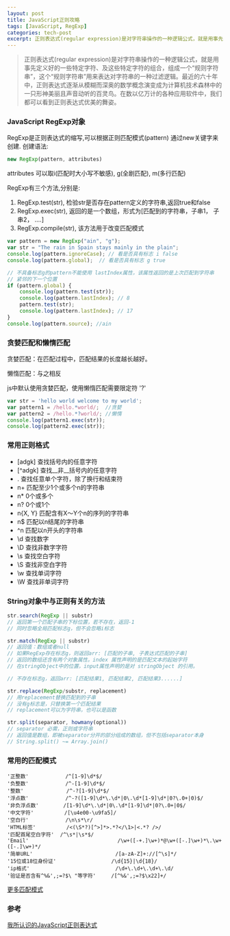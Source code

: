 ```yaml
---
layout: post
title: JavaScript正则攻略
tags: [JavaScript, RegExp]
categories: tech-post
excerpt: 正则表达式(regular expression)是对字符串操作的一种逻辑公式，就是用事先定义好的一些特定字符、及这些特定字符的组合，组成一个“规则字符串”，这个“规则字符串”用来表达对字符串的一种过滤逻辑。最近的六十年中，正则表达式逐渐从模糊而深奥的数学概念演变成为计算机技术森林中的一只形神美丽且声音动听的百灵鸟。在数以亿万计的各种应用软件中，我们都可以看到正则表达式优美的舞姿。
---
```

> 正则表达式(regular expression)是对字符串操作的一种逻辑公式，就是用事先定义好的一些特定字符、及这些特定字符的组合，组成一个“规则字符串”，这个“规则字符串”用来表达对字符串的一种过滤逻辑。最近的六十年中，正则表达式逐渐从模糊而深奥的数学概念演变成为计算机技术森林中的一只形神美丽且声音动听的百灵鸟。在数以亿万计的各种应用软件中，我们都可以看到正则表达式优美的舞姿。

### JavaScript RegExp对象
RegExp是正则表达式的缩写,可以根据正则匹配模式(pattern) 通过new关键字来创建.
创建语法:

~~~javascript
new RegExp(pattern, attributes)
~~~

attributes 可以取i(匹配时大小写不敏感), g(全剧匹配), m(多行匹配)

RegExp有三个方法,分别是:

1. RegExp.test(str), 检验str是否存在pattern定义的字符串,返回true和false
2. RegExp.exec(str), 返回的是一个数组，形式为[匹配到的字符串，子串1， 子串2， ....]
3. RegExp.compile(str), 该方法用于改变匹配模式

~~~javascript
var pattern = new RegExp("ain", "g");
var str = "The rain in Spain stays mainly in the plain";
console.log(pattern.ignoreCase); // 看是否具有标志 i false
console.log(pattern.global);  // 看是否具有标志 g true

// 不具备标志g的pattern不能使用 lastIndex属性，该属性返回的是上次匹配到字符串
// 紧邻的下一个位置
if (pattern.global) {
    console.log(pattern.test(str));
    console.log(pattern.lastIndex); // 8
    pattern.test(str);
    console.log(pattern.lastIndex); // 17
}
console.log(pattern.source); //ain
~~~

### 贪婪匹配和懒惰匹配
贪婪匹配：在匹配过程中，匹配结果的长度越长越好。

懒惰匹配：与之相反

js中默认使用贪婪匹配，使用懒惰匹配需要限定符 '?'

~~~javascript
var str = 'hello world welcome to my world';
var pattern1 = /hello.*world/;  //贪婪
var pattern2 = /hello.*?world/; //懒惰
console.log(pattern1.exec(str));
console.log(pattern2.exec(str));
~~~

### 常用正则格式
- [adgk]            查找括号内的任意字符
- [^adgk]           查找__非__括号内的任意字符
- .                 查找任意单个字符，除了换行和结束符
- n+                匹配至少1个或多个n的字符串
- n*                0个或多个
- n?                0个或1个
- n{X, Y}           匹配含有X～Y个n的序列的字符串
- n$                匹配以n结尾的字符串
- ^n                匹配以n开头的字符串
- \d                查找数字
- \D                查找非数字字符
- \s                查找空白字符
- \S                查找非空白字符
- \w                查找单词字符
- \W                查找非单词字符

### String对象中与正则有关的方法

~~~javascript
str.search(RegExp || substr)
// 返回第一个匹配子串的下标位置，若不存在，返回-1
// 同时忽略全局匹配标志g，但不会忽略i标志

str.match(RegExp || substr)
// 返回值：数组或者null
// 如果RegExp存在标志g，则返回arr: [匹配的子串, 子表达式匹配的子串]
// 返回的数组还含有两个对象属性。index 属性声明的是匹配文本的起始字符
// 在stringObject中的位置，input属性声明的是对 stringObject 的引用。

// 不存在标志g，返回arr: [匹配结果1, 匹配结果2, 匹配结果3......]

str.replace(RegExp/substr, replacement)
// 用replacement替换匹配到的子串
// 没有g标志是，只替换第一个匹配结果
// replacement可以为字符串，也可以是函数

str.split(separator, howmany(optional))
// separator 必需，正则或字符串
// 返回值是数组，即被separator分开的部分组成的数组，但不包括separator本身
// String.split() ~= Array.join()
~~~

### 常用的匹配模式

~~~
'正整数'            /^[1-9]\d*$/
'负整数'            /^-[1-9]\d*$/
'整数'              /^-?[1-9]\d*$/
'浮点数'            /^-?([1-9]\d*\.\d*|0\.\d*[1-9]\d*|0?\.0+|0)$/
'非负浮点数'        /[1-9]\d*\.\d*|0\.\d*[1-9]\d*|0?\.0+|0$/
'中文字符'          /[\u4e00-\u9fa5]/
'空白行'            /\n\s*\r/
'HTML标签'          /<(\S*?)[^>]*>.*?</\1>|<.*? />/
'匹配首尾空白字符'  /^\s*|\s*$/
'Email'                             /\w+([-+.]\w+)*@\w+([-.]\w+)*\.\w+([-.]\w+)*/
'简单URL'                           /[a-zA-Z]+://[^\s]*/
'15位或18位身份证'                  /\d{15}|\d{18}/
'ip格式'                            /\d+\.\d+\.\d+\.\d/
'验证是否含有^%&',;=?$\ "等字符'     /[^%&',;=?$\x22]+/
~~~

[更多匹配模式](http://www.codefans.net/articles/915.shtml)

### 参考
[我所认识的JavaScript正则表达式](http://www.php100.com/html/it/biancheng/2015/0320/8825.html)
